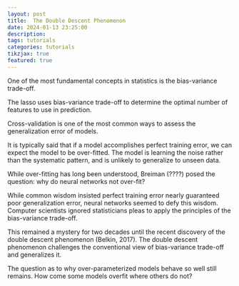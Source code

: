 ```yaml
---
layout: post
title:  The Double Descent Phenomenon
date: 2024-01-13 23:25:00
description: 
tags: tutorials
categories: tutorials
tikzjax: true
featured: true
---
```



One of the most fundamental concepts in statistics is the bias-variance trade-off. 

The lasso uses bias-variance trade-off to determine the optimal number of features to use in prediction.

Cross-validation is one of the most common ways to assess the generalization error of models. 

It is typically said that if a model accomplishes perfect training error, we can expect the model to be over-fitted. The model is learning the noise rather than the systematic pattern, and is unlikely to generalize to unseen data. 

While over-fitting has long been understood, Breiman (????) posed the question: why do neural networks not over-fit? 

While common wisdom insisted perfect training error nearly guaranteed poor generalization error, neural networks seemed to defy this wisdom. Computer scientists ignored statisticians pleas to apply the principles of the bias-variance trade-off. 

This remained a mystery for two decades until the recent discovery of the double descent phenomenon (Belkin, 2017). The double descent phenomenon challenges the conventional view of bias-variance trade-off and generalizes it. 



The question as to why over-parameterized models behave so well still remains. How come some models overfit where others do not?  











